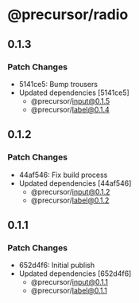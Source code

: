 # @precursor/radio

## 0.1.3

### Patch Changes

-   5141ce5: Bump trousers
-   Updated dependencies [5141ce5]
    -   @precursor/input@0.1.5
    -   @precursor/label@0.1.4

## 0.1.2

### Patch Changes

-   44af546: Fix build process
-   Updated dependencies [44af546]
    -   @precursor/input@0.1.2
    -   @precursor/label@0.1.2

## 0.1.1

### Patch Changes

-   652d4f6: Initial publish
-   Updated dependencies [652d4f6]
    -   @precursor/input@0.1.1
    -   @precursor/label@0.1.1
